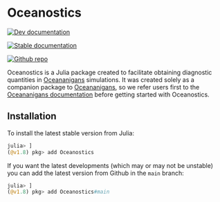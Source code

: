 # Oceanostics

[![Dev documentation](https://img.shields.io/badge/documentation-in%20development-orange)](https://tomchor.github.io/Oceanostics.jl/dev/)

[![Stable documentation](https://img.shields.io/badge/documentation-stable%20release-blue?style=flat-square)](https://tomchor.github.io/Oceanostics.jl/stable/)

[![Github repo](https://img.shields.io/github/stars/tomchor/Oceanostics.jl?style=social)](https://github.com/tomchor/Oceanostics.jl)


Oceanostics is a Julia package created to facilitate obtaining diagnostic quantities in
[Oceananigans](https://github.com/CliMA/Oceananigans.jl) simulations. It was created solely as a
companion package to [Oceananigans](https://github.com/CliMA/Oceananigans.jl), so we refer users
first to the [Oceananigans documentation](https://clima.github.io/OceananigansDocumentation/stable/)
before getting started with Oceanostics.


## Installation

To install the latest stable version from Julia:
```julia
julia> ]
(@v1.8) pkg> add Oceanostics
```

If you want the latest developments (which may or may not be unstable) you can add the latest
version from Github in the `main` branch:

```julia
julia> ]
(@v1.8) pkg> add Oceanostics#main
```

